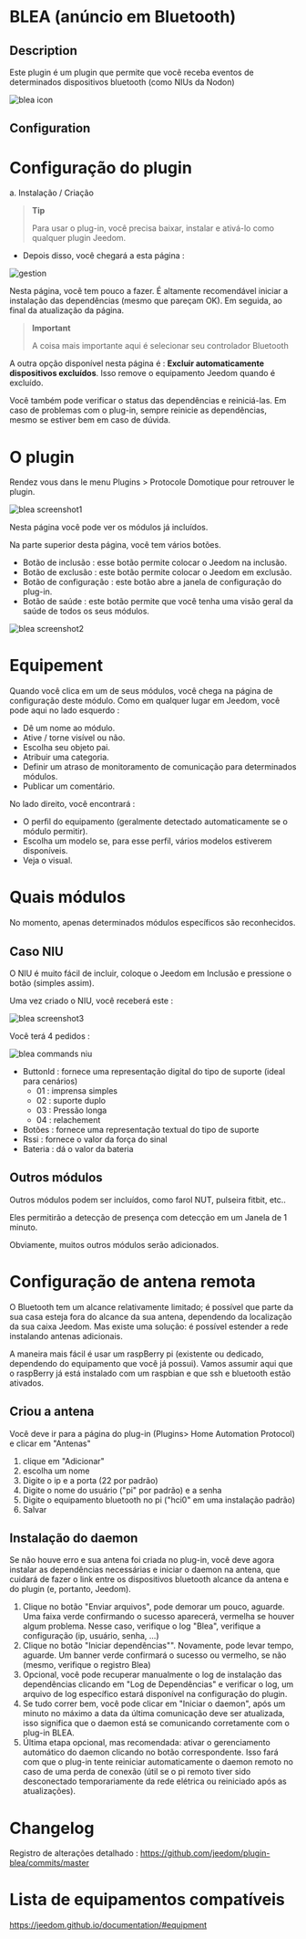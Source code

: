 
BLEA (anúncio em Bluetooth)
==============================

Description
-----------

Este plugin é um plugin que permite que você receba eventos de determinados dispositivos bluetooth (como NIUs da Nodon)

![blea icon](../images/blea_icon.png)

Configuration
-------------

Configuração do plugin
========================

a. Instalação / Criação

> **Tip**
>
> Para usar o plug-in, você precisa baixar, instalar e
> ativá-lo como qualquer plugin Jeedom.

- Depois disso, você chegará a esta página :

![gestion](../images/gestion.jpg)

Nesta página, você tem pouco a fazer. É altamente recomendável iniciar a instalação das dependências (mesmo que pareçam OK). Em seguida, ao final da atualização da página.

> **Important**
>
> A coisa mais importante aqui é selecionar seu controlador
> Bluetooth

A outra opção disponível nesta página é : **Excluir automaticamente dispositivos excluídos**. Isso remove o equipamento Jeedom quando é excluído.

Você também pode verificar o status das dependências e reiniciá-las. Em caso de problemas com o plug-in, sempre reinicie as dependências, mesmo se estiver bem em caso de dúvida.

O plugin
=========

Rendez vous dans le menu Plugins &gt; Protocole Domotique pour retrouver le plugin.

![blea screenshot1](../images/blea_screenshot1.jpg)

Nesta página você pode ver os módulos já incluídos.

Na parte superior desta página, você tem vários botões.

- Botão de inclusão : esse botão permite colocar o Jeedom na inclusão.
- Botão de exclusão : este botão permite colocar o Jeedom em exclusão.
- Botão de configuração : este botão abre a janela de configuração do plug-in.
- Botão de saúde : este botão permite que você tenha uma visão geral da saúde de todos os seus módulos.

![blea screenshot2](../images/blea_screenshot2.jpg)

Equipement
==========

Quando você clica em um de seus módulos, você chega na página de configuração deste módulo. Como em qualquer lugar em Jeedom, você pode aqui no lado esquerdo :

- Dê um nome ao módulo.
- Ative / torne visível ou não.
- Escolha seu objeto pai.
- Atribuir uma categoria.
- Definir um atraso de monitoramento de comunicação para determinados módulos.
- Publicar um comentário.

No lado direito, você encontrará :

- O perfil do equipamento (geralmente detectado automaticamente se o módulo permitir).
- Escolha um modelo se, para esse perfil, vários modelos estiverem disponíveis.
- Veja o visual.

Quais módulos
=============

No momento, apenas determinados módulos específicos são reconhecidos.

Caso NIU
-----------

O NIU é muito fácil de incluir, coloque o Jeedom em Inclusão e pressione o botão (simples assim).

Uma vez criado o NIU, você receberá este :

![blea screenshot3](../images/blea_screenshot3.jpg)

Você terá 4 pedidos :

![blea commands niu](../images/blea_commands_niu.jpg)

- ButtonId : fornece uma representação digital do tipo de suporte (ideal para cenários)
  - 01 : imprensa simples
  - 02 : suporte duplo
  - 03 : Pressão longa
  - 04 : relachement
- Botões : fornece uma representação textual do tipo de suporte
- Rssi : fornece o valor da força do sinal
- Bateria : dá o valor da bateria

Outros módulos
--------------------

Outros módulos podem ser incluídos, como farol NUT, pulseira fitbit, etc..

Eles permitirão a detecção de presença com detecção em um
Janela de 1 minuto.

Obviamente, muitos outros módulos serão adicionados.

Configuração de antena remota
================================

O Bluetooth tem um alcance relativamente limitado; é possível que parte da sua casa esteja fora do alcance da sua antena, dependendo da localização da sua caixa Jeedom.
Mas existe uma solução: é possível estender a rede instalando antenas adicionais.

A maneira mais fácil é usar um raspBerry pi (existente ou dedicado, dependendo do equipamento que você já possui). Vamos assumir aqui que o raspBerry já está instalado com um raspbian e que ssh e bluetooth estão ativados.

Criou a antena
--------------

Você deve ir para a página do plug-in (Plugins> Home Automation Protocol) e clicar em "Antenas"

1) clique em "Adicionar"
2) escolha um nome
3) Digite o ip e a porta (22 por padrão)
4) Digite o nome do usuário ("pi" por padrão) e a senha
5) Digite o equipamento bluetooth no pi ("hci0" em uma instalação padrão)
6) Salvar

Instalação do daemon
----------------------

Se não houve erro e sua antena foi criada no plug-in, você deve agora instalar as dependências necessárias e iniciar o daemon na antena, que cuidará de fazer o link entre os dispositivos bluetooth alcance da antena e do plugin (e, portanto, Jeedom).

1) Clique no botão "Enviar arquivos", pode demorar um pouco, aguarde. Uma faixa verde confirmando o sucesso aparecerá, vermelha se houver algum problema. Nesse caso, verifique o log "Blea", verifique a configuração (ip, usuário, senha, ...)
2) Clique no botão "Iniciar dependências"". Novamente, pode levar tempo, aguarde. Um banner verde confirmará o sucesso ou vermelho, se não (mesmo, verifique o registro Blea)
3) Opcional, você pode recuperar manualmente o log de instalação das dependências clicando em "Log de Dependências" e verificar o log, um arquivo de log específico estará disponível na configuração do plugin.
4) Se tudo correr bem, você pode clicar em "Iniciar o daemon", após um minuto no máximo a data da última comunicação deve ser atualizada, isso significa que o daemon está se comunicando corretamente com o plug-in BLEA.
5) Última etapa opcional, mas recomendada: ativar o gerenciamento automático do daemon clicando no botão correspondente. Isso fará com que o plug-in tente reiniciar automaticamente o daemon remoto no caso de uma perda de conexão (útil se o pi remoto tiver sido desconectado temporariamente da rede elétrica ou reiniciado após as atualizações).

Changelog
=========

Registro de alterações detalhado :
<https://github.com/jeedom/plugin-blea/commits/master>

Lista de equipamentos compatíveis
=================================

<https://jeedom.github.io/documentation/#equipment>

